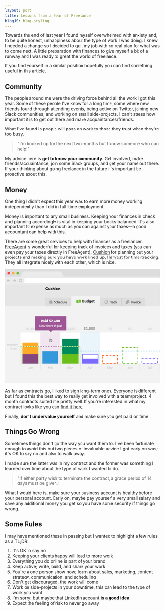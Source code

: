 ```yaml
---
layout: post
title: Lessons from a Year of Freelance
blogJS: blog-styling
---
```


Towards the end of last year I found myself overwhelmed with anxiety and, to be quite honest, unhappiness about the type of work I was doing. I knew I needed a change so I decided to quit my job with no real plan for what was to come next. A little preparation with finances to give myself a bit of a runway and I was ready to great the world of freelance.

If you find yourself in a similar position hopefully you can find something useful in this article.

## Community

The people around me were the driving force behind all the work I got this year. Some of these people I've know for a long time, some where new friends found through attending events, being active on Twitter, joining new Slack communities, and working on small side-projects. I can't stress how important it is to get out there and make acquaintances/friends.

What I've found is people will pass on work to those they trust when they're too busy.

> "I'm booked up for the next two months but I know someone who can help!"

My advice here is **get to know your community**. Get involved, make friends/acquaintance, join some Slack groups, and get your name out there. If your thinking about going freelance in the future it's important be proactive about this.

## Money

One thing I didn't expect this year was to earn more money working independently than I did in full-time employment.

Money is important to any small business. Keeping your finances in check and planning accordingly is vital in keeping your books  balanced. It's also important to expense as much as you can against your taxes—a good accountant can help with this.

There are some great services to help with finances as a freelancer. [FreeAgent](http://fre.ag/46dvp0jl) is wonderful for keeping track of invoices and taxes (you can even pay your taxes directly in FreeAgent), [Cushion](https://cushionapp.com/) for planning out your projects and making sure you have work lined up, [Harvest](https://www.getharvest.com/) for time-tracking. They all integrate nicely with each other, which is nice.

![Cushion](/uploads/freelance/cushionapp.png)

As far as contracts go, I liked to sign long-term ones. Everyone is different but I found this the best way to really get involved with a team/project. 4 month contracts suited me pretty well. If you're interested in what my contract looks like you can [find it here](/uploads/contract).

Finally, **don't undervalue yourself** and make sure you get paid on time.

## Things Go Wrong

Sometimes things don't go the way you want them to. I've been fortunate enough to avoid this but two pieces of invaluable advice I got early on was; it's OK to say no and also to walk away.

I made sure the latter was in my contract and the former was something I learned over time about the type of work I wanted to do.

> "If either party wish to terminate the contract, a grace period of 14 days must be given."

What I would here is, make sure your business account is healthy before your personal account. Early on, maybe pay yourself a very small salary and save any additional money you get so you have some security if things go wrong.

## Some Rules

I may have mentioned these in passing but I wanted to highlight a few rules as a TL;DR:

1. It's OK to say no
2. Keeping your clients happy will lead to more work
3. Everything you do online is part of your brand
4. Keep active; write, build, and share your work
5. You're a one person show now; learn about sales, marketing, content strategy, communication, and scheduling
6. Don't get discouraged, the work will come
7. Work on side-projects in your downtime, this can lead to the type of work you want 
8. I'm sorry: but maybe that LinkedIn account **is a good idea**
9. Expect the feeling of risk to never go away